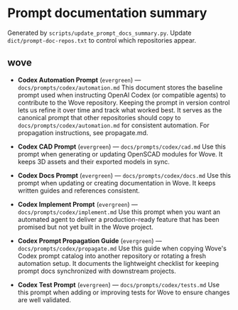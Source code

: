 # Prompt documentation summary

Generated by `scripts/update_prompt_docs_summary.py`.
Update `dict/prompt-doc-repos.txt` to control which repositories appear.

## wove

- **Codex Automation Prompt** (`evergreen`) — `docs/prompts/codex/automation.md`
  This document stores the baseline prompt used when instructing OpenAI Codex (or compatible
  agents) to contribute to the Wove repository. Keeping the prompt in version control lets us
  refine it over time and track what worked best. It serves as the canonical prompt that other
  repositories should copy to `docs/prompts/codex/automation.md` for consistent automation. For
  propagation instructions, see propagate.md.

- **Codex CAD Prompt** (`evergreen`) — `docs/prompts/codex/cad.md`
  Use this prompt when generating or updating OpenSCAD modules for Wove. It keeps 3D assets and
  their exported models in sync.

- **Codex Docs Prompt** (`evergreen`) — `docs/prompts/codex/docs.md`
  Use this prompt when updating or creating documentation in Wove. It keeps written guides and
  references consistent.

- **Codex Implement Prompt** (`evergreen`) — `docs/prompts/codex/implement.md`
  Use this prompt when you want an automated agent to deliver a production-ready feature that
  has been promised but not yet built in the Wove project.

- **Codex Prompt Propagation Guide** (`evergreen`) — `docs/prompts/codex/propagate.md`
  Use this guide when copying Wove's Codex prompt catalog into another repository or rotating a
  fresh automation setup. It documents the lightweight checklist for keeping prompt docs
  synchronized with downstream projects.

- **Codex Test Prompt** (`evergreen`) — `docs/prompts/codex/tests.md`
  Use this prompt when adding or improving tests for Wove to ensure changes are well validated.
